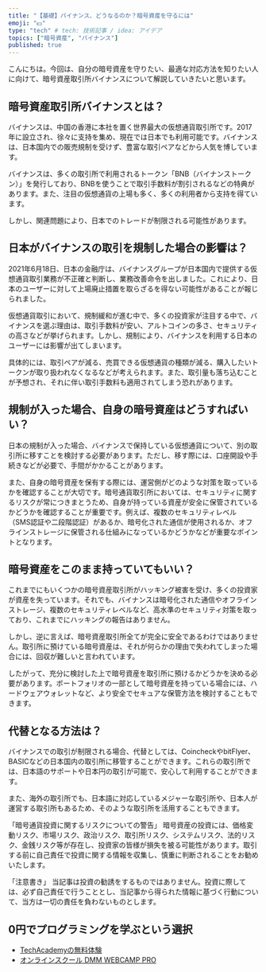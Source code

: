 ```yaml
---
title: "【基礎】バイナンス、どうなるのか？暗号資産を守るには"
emoji: "💵"
type: "tech" # tech: 技術記事 / idea: アイデア
topics: ["暗号資産", "バイナンス"]
published: true
---
```


こんにちは。今回は、自分の暗号資産を守りたい、最適な対応方法を知りたい人に向けて、暗号資産取引所バイナンスについて解説していきたいと思います。

## 暗号資産取引所バイナンスとは？

バイナンスは、中国の香港に本社を置く世界最大の仮想通貨取引所です。2017年に設立され、徐々に支持を集め、現在では日本でも利用可能です。バイナンスは、日本国内での販売規制を受けず、豊富な取引ペアなどから人気を博しています。

バイナンスは、多くの取引所で利用されるトークン「BNB（バイナンストークン）」を発行しており、BNBを使うことで取引手数料が割引されるなどの特典があります。また、注目の仮想通貨の上場も多く、多くの利用者から支持を得ています。

しかし、関連問題により、日本でのトレードが制限される可能性があります。

## 日本がバイナンスの取引を規制した場合の影響は？

2021年6月18日、日本の金融庁は、バイナンスグループが日本国内で提供する仮想通貨取引業務が不正確と判断し、業務改善命令を出しました。これにより、日本のユーザーに対して上場廃止措置を取らざるを得ない可能性があることが報じられました。

仮想通貨取引において、規制緩和が進む中で、多くの投資家が注目する中で、バイナンスを選ぶ理由は、取引手数料が安い、アルトコインの多さ、セキュリティの高さなどが挙げられます。しかし、規制により、バイナンスを利用する日本のユーザーには影響が出てしまいます。

具体的には、取引ペアが減る、売買できる仮想通貨の種類が減る、購入したいトークンが取り扱われなくなるなどが考えられます。また、取引量も落ち込むことが予想され、それに伴い取引手数料も適用されてしまう恐れがあります。

## 規制が入った場合、自身の暗号資産はどうすればいい？

日本の規制が入った場合、バイナンスで保持している仮想通貨について、別の取引所に移すことを検討する必要があります。ただし、移す際には、口座開設や手続きなどが必要で、手間がかかることがあります。

また、自身の暗号資産を保有する際には、運営側がどのような対策を取っているかを確認することが大切です。暗号通貨取引所においては、セキュリティに関するリスクが常につきまとうため、自身が持っている資産が安全に保管されているかどうかを確認することが重要です。例えば、複数のセキュリティレベル（SMS認証や二段階認証）があるか、暗号化された通信が使用されるか、オフラインストレージに保管される仕組みになっているかどうかなどが重要なポイントとなります。

## 暗号資産をこのまま持っていてもいい？

これまでにもいくつかの暗号資産取引所がハッキング被害を受け、多くの投資家が資産を失っています。それでも、バイナンスは暗号化された通信やオフラインストレージ、複数のセキュリティレベルなど、高水準のセキュリティ対策を取っており、これまでにハッキングの報告はありません。

しかし、逆に言えば、暗号資産取引所全てが完全に安全であるわけではありません。取引所に預けている暗号資産は、それが何らかの理由で失われてしまった場合には、回収が難しいと言われています。

したがって、充分に検討した上で暗号資産を取引所に預けるかどうかを決める必要があります。ポートフォリオの一部として暗号資産を持っている場合には、ハードウェアウォレットなど、より安全でセキュアな保管方法を検討することもできます。

## 代替となる方法は？

バイナンスでの取引が制限される場合、代替としては、CoincheckやbitFlyer、BASICなどの日本国内の取引所に移管することができます。これらの取引所では、日本語のサポートや日本円の取引が可能で、安心して利用することができます。

また、海外の取引所でも、日本語に対応しているメジャーな取引所や、日本人が運営する取引所もあるため、そのような取引所を活用することもできます。

「暗号通貨投資に関するリスクについての警告」
暗号資産の投資には、価格変動リスク、市場リスク、政治リスク、取引所リスク、システムリスク、法的リスク、金銭リスク等が存在し、投資家の皆様が損失を被る可能性があります。取引する前に自己責任で投資に関する情報を収集し、慎重に判断されることをお勧めいたします。

「注意書き」
当記事は投資の勧誘をするものではありません。投資に際しては、必ず自己責任で行うこととし、当記事から得られた情報に基づく行動について、当方は一切の責任を負わないものとします。

## 0円でプログラミングを学ぶという選択
- [TechAcademyの無料体験](//af.moshimo.com/af/c/click?a_id=2612475&amp;p_id=1555&amp;pc_id=2816&amp;pl_id=22706&amp;url=https%3A%2F%2Ftechacademy.jp%2Fhtmlcss-trial%3Futm_source%3Dmoshimo%26utm_medium%3Daffiliate%26utm_campaign%3Dtextad)
- [オンラインスクール DMM WEBCAMP PRO](//af.moshimo.com/af/c/click?a_id=2612482&amp;p_id=1363&amp;pc_id=2297&amp;pl_id=39999&amp;guid=ON)

